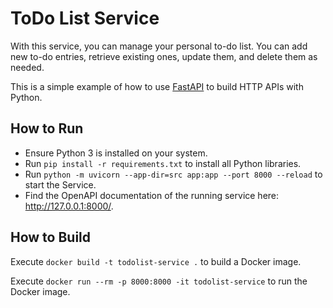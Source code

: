 # ToDo List Service

With this service, you can manage your personal to-do list.
You can add new to-do entries, retrieve existing ones, update them, and delete them as needed.

This is a simple example of how to use [FastAPI](https://fastapi.tiangolo.com/) to build HTTP APIs with Python.

## How to Run

* Ensure Python 3 is installed on your system.
* Run `pip install -r requirements.txt` to install all Python libraries.
* Run `python -m uvicorn --app-dir=src app:app --port 8000 --reload` to start the Service.
* Find the OpenAPI documentation of the running service here: <http://127.0.0.1:8000/>.

## How to Build

Execute `docker build -t todolist-service .` to build a Docker image.

Execute `docker run --rm -p 8000:8000 -it todolist-service` to run the Docker image.

